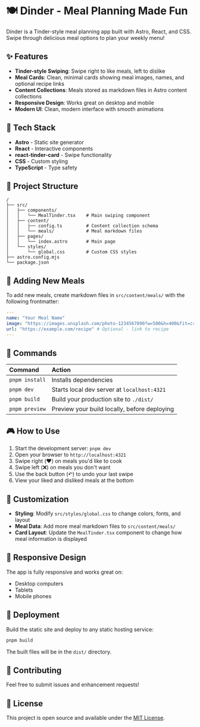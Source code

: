 # 🍽️ Dinder - Meal Planning Made Fun

Dinder is a Tinder-style meal planning app built with Astro, React, and CSS. Swipe through delicious meal options to plan your weekly menu!

## ✨ Features

- **Tinder-style Swiping**: Swipe right to like meals, left to dislike
- **Meal Cards**: Clean, minimal cards showing meal images, names, and optional recipe links
- **Content Collections**: Meals stored as markdown files in Astro content collections
- **Responsive Design**: Works great on desktop and mobile
- **Modern UI**: Clean, modern interface with smooth animations

## 🚀 Tech Stack

- **Astro** - Static site generator
- **React** - Interactive components
- **react-tinder-card** - Swipe functionality
- **CSS** - Custom styling
- **TypeScript** - Type safety

## 📁 Project Structure

```
/
├── src/
│   ├── components/
│   │   └── MealTinder.tsx    # Main swiping component
│   ├── content/
│   │   ├── config.ts         # Content collection schema
│   │   └── meals/            # Meal markdown files
│   ├── pages/
│   │   └── index.astro       # Main page
│   └── styles/
│       └── global.css        # Custom CSS styles
├── astro.config.mjs
└── package.json
```

## 🍳 Adding New Meals

To add new meals, create markdown files in `src/content/meals/` with the following frontmatter:

```yaml
---
name: "Your Meal Name"
image: "https://images.unsplash.com/photo-1234567890?w=500&h=400&fit=crop"
url: "https://example.com/recipe" # Optional - link to recipe
---
```

## 🧞 Commands

| Command                | Action                                           |
| :--------------------- | :----------------------------------------------- |
| `pnpm install`         | Installs dependencies                            |
| `pnpm dev`             | Starts local dev server at `localhost:4321`     |
| `pnpm build`           | Build your production site to `./dist/`          |
| `pnpm preview`         | Preview your build locally, before deploying     |

## 🎮 How to Use

1. Start the development server: `pnpm dev`
2. Open your browser to `http://localhost:4321`
3. Swipe right (❤️) on meals you'd like to cook
4. Swipe left (❌) on meals you don't want
5. Use the back button (↶) to undo your last swipe
6. View your liked and disliked meals at the bottom

## 🎨 Customization

- **Styling**: Modify `src/styles/global.css` to change colors, fonts, and layout
- **Meal Data**: Add more meal markdown files to `src/content/meals/`
- **Card Layout**: Update the `MealTinder.tsx` component to change how meal information is displayed

## 📱 Responsive Design

The app is fully responsive and works great on:
- Desktop computers
- Tablets
- Mobile phones

## 🚀 Deployment

Build the static site and deploy to any static hosting service:

```bash
pnpm build
```

The built files will be in the `dist/` directory.

## 🤝 Contributing

Feel free to submit issues and enhancement requests!

## 📄 License

This project is open source and available under the [MIT License](LICENSE).